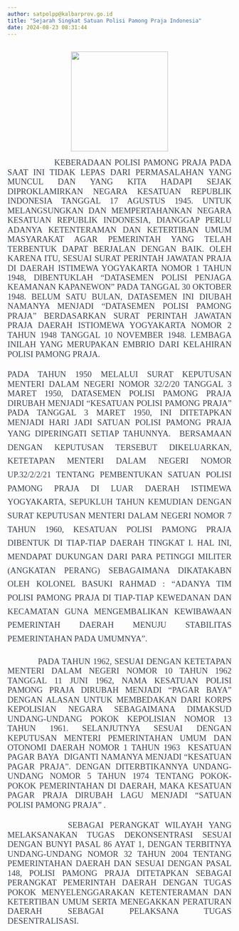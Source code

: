 ```yaml
---
author: satpolpp@kalbarprov.go.id
title: "Sejarah Singkat Satuan Polisi Pamong Praja Indonesia"
date: 2024-08-23 08:31:44
---
```

<h4 style="box-sizing: border-box; --tw-border-opacity: 1; --tw-shadow: 0 0 #0000; --tw-ring-offset-width: 0px; --tw-ring-offset-color: #fff; --tw-ring-color: rgba(59, 130, 246, 0.5); --tw-ring-offset-shadow: 0 0 #0000; --tw-ring-shadow: 0 0 #0000; margin: 1.77778em 0px 0.444444em; font-size: 18px; color: #111827; line-height: 1.55556; font-family: inter, sans-serif; text-align: center; border: 0px solid rgba(229,231,235,var(--tw-border-opacity));"><span style="box-sizing: border-box; --tw-border-opacity: 1; --tw-shadow: 0 0 #0000; --tw-ring-offset-width: 0px; --tw-ring-offset-color: #fff; --tw-ring-color: rgba(59, 130, 246, 0.5); --tw-ring-offset-shadow: 0 0 #0000; --tw-ring-shadow: 0 0 #0000; font-family: 'comic sans ms', sans-serif; border: 0px solid rgba(229,231,235,var(--tw-border-opacity));"><span style="box-sizing: border-box; --tw-border-opacity: 1; --tw-shadow: 0 0 #0000; --tw-ring-offset-width: 0px; --tw-ring-offset-color: #fff; --tw-ring-color: rgba(59, 130, 246, 0.5); --tw-ring-offset-shadow: 0 0 #0000; --tw-ring-shadow: 0 0 #0000; font-weight: bolder; border: 0px solid rgba(229,231,235,var(--tw-border-opacity));"><span lang="IN" style="box-sizing: border-box; --tw-border-opacity: 1; --tw-shadow: 0 0 #0000; --tw-ring-offset-width: 0px; --tw-ring-offset-color: #fff; --tw-ring-color: rgba(59, 130, 246, 0.5); --tw-ring-offset-shadow: 0 0 #0000; --tw-ring-shadow: 0 0 #0000; font-size: 20pt; line-height: 30.6667px; border: 0px solid rgba(229,231,235,var(--tw-border-opacity));"><img src="/images/tPUlEtCc6kbylvN3fNdy.png" width="218" height="224" alt="" /></span></span></span></h4>

<p><span style="box-sizing: border-box; --tw-border-opacity: 1; --tw-shadow: 0 0 #0000; --tw-ring-offset-width: 0px; --tw-ring-offset-color: #fff; --tw-ring-color: rgba(59, 130, 246, 0.5); --tw-ring-offset-shadow: 0 0 #0000; --tw-ring-shadow: 0 0 #0000; font-family: 'comic sans ms', sans-serif; border: 0px solid rgba(229,231,235,var(--tw-border-opacity));"><span style="box-sizing: border-box; --tw-border-opacity: 1; --tw-shadow: 0 0 #0000; --tw-ring-offset-width: 0px; --tw-ring-offset-color: #fff; --tw-ring-color: rgba(59, 130, 246, 0.5); --tw-ring-offset-shadow: 0 0 #0000; --tw-ring-shadow: 0 0 #0000; font-weight: bolder; border: 0px solid rgba(229,231,235,var(--tw-border-opacity));"><span lang="IN" style="box-sizing: border-box; --tw-border-opacity: 1; --tw-shadow: 0 0 #0000; --tw-ring-offset-width: 0px; --tw-ring-offset-color: #fff; --tw-ring-color: rgba(59, 130, 246, 0.5); --tw-ring-offset-shadow: 0 0 #0000; --tw-ring-shadow: 0 0 #0000; font-size: 20pt; line-height: 30.6667px; border: 0px solid rgba(229,231,235,var(--tw-border-opacity));"></span></span></span></p>

<p style="box-sizing: border-box; --tw-border-opacity: 1; --tw-shadow: 0 0 #0000; --tw-ring-offset-width: 0px; --tw-ring-offset-color: #fff; --tw-ring-color: rgba(59, 130, 246, 0.5); --tw-ring-offset-shadow: 0 0 #0000; --tw-ring-shadow: 0 0 #0000; margin: 0px 0px 1.33333em; color: #374151; font-family: inter, sans-serif; font-size: 18px; text-align: justify; border: 0px solid rgba(229,231,235,var(--tw-border-opacity));"><span style="box-sizing: border-box; --tw-border-opacity: 1; --tw-shadow: 0 0 #0000; --tw-ring-offset-width: 0px; --tw-ring-offset-color: #fff; --tw-ring-color: rgba(59, 130, 246, 0.5); --tw-ring-offset-shadow: 0 0 #0000; --tw-ring-shadow: 0 0 #0000; font-family: 'comic sans ms', sans-serif; border: 0px solid rgba(229,231,235,var(--tw-border-opacity));"><span style="box-sizing: border-box; --tw-border-opacity: 1; --tw-shadow: 0 0 #0000; --tw-ring-offset-width: 0px; --tw-ring-offset-color: #fff; --tw-ring-color: rgba(59, 130, 246, 0.5); --tw-ring-offset-shadow: 0 0 #0000; --tw-ring-shadow: 0 0 #0000; text-align: center; border: 0px solid rgba(229,231,235,var(--tw-border-opacity));"><span lang="IN" style="box-sizing: border-box; --tw-border-opacity: 1; --tw-shadow: 0 0 #0000; --tw-ring-offset-width: 0px; --tw-ring-offset-color: #fff; --tw-ring-color: rgba(59, 130, 246, 0.5); --tw-ring-offset-shadow: 0 0 #0000; --tw-ring-shadow: 0 0 #0000; font-size: 20pt; line-height: 30.6667px; border: 0px solid rgba(229,231,235,var(--tw-border-opacity));"><span lang="IN" style="box-sizing: border-box; --tw-border-opacity: 1; --tw-shadow: 0 0 #0000; --tw-ring-offset-width: 0px; --tw-ring-offset-color: #fff; --tw-ring-color: rgba(59, 130, 246, 0.5); --tw-ring-offset-shadow: 0 0 #0000; --tw-ring-shadow: 0 0 #0000; font-size: 14pt; line-height: 21.4667px; font-family: Tahoma, 'sans-serif'; border: 0px solid rgba(229,231,235,var(--tw-border-opacity));">&nbsp; &nbsp; &nbsp; &nbsp; &nbsp; &nbsp; &nbsp; &nbsp;KEBERADAAN POLISI PAMONG PRAJA PADA SAAT INI TIDAK LEPAS DARI PERMASALAHAN YANG MUNCUL DAN YANG KITA HADAPI SEJAK DIPROKLAMIRKAN NEGARA KESATUAN REPUBLIK INDONESIA TANGGAL 17 AGUSTUS 1945. UNTUK MELANGSUNGKAN DAN MEMPERTAHANKAN NEGARA KESATUAN REPUBLIK INDONESIA, DIANGGAP PERLU ADANYA KETENTERAMAN DAN KETERTIBAN UMUM MASYARAKAT AGAR PEMERINTAH YANG TELAH TERBENTUK DAPAT BERJALAN DENGAN BAIK. OLEH KARENA ITU, SESUAI SURAT PERINTAH JAWATAN PRAJA DI DAERAH ISTIMEWA YOGYAKARTA NOMOR 1 TAHUN 1948, DIBENTUKLAH &ldquo;DATASEMEN POLISI PENJAGA KEAMANAN KAPANEWON&rdquo; PADA TANGGAL 30 OKTOBER 1948. BELUM SATU BULAN, DATASEMEN INI DIUBAH NAMANYA MENJADI &ldquo;DATASEMEN POLISI PAMONG PRAJA&rdquo; BERDASARKAN SURAT PERINTAH JAWATAN PRAJA DAERAH ISTIOMEWA YOGYAKARTA NOMOR 2 TAHUN 1948 TANGGAL 10 NOVEMBER 1948. LEMBAGA INILAH YANG MERUPAKAN EMBRIO DARI KELAHIRAN POLISI PAMONG PRAJA. </span></span></span></span></p>

<p style="box-sizing: border-box; --tw-border-opacity: 1; --tw-shadow: 0 0 #0000; --tw-ring-offset-width: 0px; --tw-ring-offset-color: #fff; --tw-ring-color: rgba(59, 130, 246, 0.5); --tw-ring-offset-shadow: 0 0 #0000; --tw-ring-shadow: 0 0 #0000; margin: 0px 0px 1.33333em; color: #374151; font-family: inter, sans-serif; font-size: 18px; text-align: justify; border: 0px solid rgba(229,231,235,var(--tw-border-opacity));"><span style="box-sizing: border-box; --tw-border-opacity: 1; --tw-shadow: 0 0 #0000; --tw-ring-offset-width: 0px; --tw-ring-offset-color: #fff; --tw-ring-color: rgba(59, 130, 246, 0.5); --tw-ring-offset-shadow: 0 0 #0000; --tw-ring-shadow: 0 0 #0000; font-family: 'comic sans ms', sans-serif; border: 0px solid rgba(229,231,235,var(--tw-border-opacity));"><span style="box-sizing: border-box; --tw-border-opacity: 1; --tw-shadow: 0 0 #0000; --tw-ring-offset-width: 0px; --tw-ring-offset-color: #fff; --tw-ring-color: rgba(59, 130, 246, 0.5); --tw-ring-offset-shadow: 0 0 #0000; --tw-ring-shadow: 0 0 #0000; text-align: center; border: 0px solid rgba(229,231,235,var(--tw-border-opacity));"><span lang="IN" style="box-sizing: border-box; --tw-border-opacity: 1; --tw-shadow: 0 0 #0000; --tw-ring-offset-width: 0px; --tw-ring-offset-color: #fff; --tw-ring-color: rgba(59, 130, 246, 0.5); --tw-ring-offset-shadow: 0 0 #0000; --tw-ring-shadow: 0 0 #0000; font-size: 20pt; line-height: 30.6667px; border: 0px solid rgba(229,231,235,var(--tw-border-opacity));"><span lang="IN" style="box-sizing: border-box; --tw-border-opacity: 1; --tw-shadow: 0 0 #0000; --tw-ring-offset-width: 0px; --tw-ring-offset-color: #fff; --tw-ring-color: rgba(59, 130, 246, 0.5); --tw-ring-offset-shadow: 0 0 #0000; --tw-ring-shadow: 0 0 #0000; font-size: 14pt; line-height: 21.4667px; font-family: Tahoma, 'sans-serif'; border: 0px solid rgba(229,231,235,var(--tw-border-opacity));">PADA TAHUN 1950 MELALUI SURAT KEPUTUSAN MENTERI DALAM NEGERI NOMOR 32/2/20 TANGGAL 3 MARET 1950, DATASEMEN POLISI PAMONG PRAJA DIRUBAH MENJADI &ldquo;KESATUAN POLISI PAMONG PRAJA&rdquo; PADA TANGGAL 3 MARET 1950, INI DITETAPKAN MENJADI HARI JADI SATUAN POLISI PAMONG PRAJA YANG DIPERINGATI SETIAP TAHUNNYA.&nbsp; </span><span style="box-sizing: border-box; --tw-border-opacity: 1; --tw-shadow: 0 0 #0000; --tw-ring-offset-width: 0px; --tw-ring-offset-color: #fff; --tw-ring-color: rgba(59, 130, 246, 0.5); --tw-ring-offset-shadow: 0 0 #0000; --tw-ring-shadow: 0 0 #0000; font-family: Tahoma, 'sans-serif'; font-size: 14pt; text-align: justify; border: 0px solid rgba(229,231,235,var(--tw-border-opacity));">BERSAMAAN DENGAN KEPUTUSAN TERSEBUT DIKELUARKAN, KETETAPAN MENTERI DALAM NEGERI NOMOR UP.32/2/2/21 TENTANG PEMBENTUKAN SATUAN POLISI PAMONG PRAJA DI LUAR DAERAH ISTIMEWA YOGYAKARTA, SEPUKLUH TAHUN KEMUDIAN DENGAN SURAT KEPUTUSAN MENTERI DALAM NEGERI NOMOR 7 TAHUN 1960, KESATUAN POLISI PAMONG PRAJA DIBENTUK DI TIAP-TIAP DAERAH TINGKAT I. HAL INI, MENDAPAT DUKUNGAN DARI PARA PETINGGI MILITER (ANGKATAN PERANG) SEBAGAIMANA DIKATAKABN OLEH KOLONEL BASUKI RAHMAD : &ldquo;</span><span style="box-sizing: border-box; --tw-border-opacity: 1; --tw-shadow: 0 0 #0000; --tw-ring-offset-width: 0px; --tw-ring-offset-color: #fff; --tw-ring-color: rgba(59, 130, 246, 0.5); --tw-ring-offset-shadow: 0 0 #0000; --tw-ring-shadow: 0 0 #0000; font-family: Tahoma, 'sans-serif'; font-size: 14pt; text-align: justify; border: 0px solid rgba(229,231,235,var(--tw-border-opacity));">ADANYA TIM POLISI PAMONG PRAJA DI TIAP-TIAP KEWEDANAN DAN KECAMATAN GUNA MENGEMBALIKAN KEWIBAWAAN PEMERINTAH DAERAH MENUJU STABILITAS PEMERINTAHAN PADA UMUMNYA</span><span style="box-sizing: border-box; --tw-border-opacity: 1; --tw-shadow: 0 0 #0000; --tw-ring-offset-width: 0px; --tw-ring-offset-color: #fff; --tw-ring-color: rgba(59, 130, 246, 0.5); --tw-ring-offset-shadow: 0 0 #0000; --tw-ring-shadow: 0 0 #0000; font-family: Tahoma, 'sans-serif'; font-size: 14pt; text-align: justify; border: 0px solid rgba(229,231,235,var(--tw-border-opacity));">&rdquo;.</span></span></span></span></p>

<p class="MsoNormal" style="box-sizing: border-box; --tw-border-opacity: 1; --tw-shadow: 0 0 #0000; --tw-ring-offset-width: 0px; --tw-ring-offset-color: #fff; --tw-ring-color: rgba(59, 130, 246, 0.5); --tw-ring-offset-shadow: 0 0 #0000; --tw-ring-shadow: 0 0 #0000; margin: 1.33333em 0px; color: #374151; font-family: inter, sans-serif; font-size: 18px; line-height: 27px; text-align: justify; border: 0px solid rgba(229,231,235,var(--tw-border-opacity));"><span lang="IN" style="box-sizing: border-box; --tw-border-opacity: 1; --tw-shadow: 0 0 #0000; --tw-ring-offset-width: 0px; --tw-ring-offset-color: #fff; --tw-ring-color: rgba(59, 130, 246, 0.5); --tw-ring-offset-shadow: 0 0 #0000; --tw-ring-shadow: 0 0 #0000; font-size: 14pt; line-height: 28px; font-family: Tahoma, 'sans-serif'; border: 0px solid rgba(229,231,235,var(--tw-border-opacity));"><o:p style="box-sizing: border-box; --tw-border-opacity: 1; --tw-shadow: 0 0 #0000; --tw-ring-offset-width: 0px; --tw-ring-offset-color: #fff; --tw-ring-color: rgba(59, 130, 246, 0.5); --tw-ring-offset-shadow: 0 0 #0000; --tw-ring-shadow: 0 0 #0000; border: 0px solid rgba(229,231,235,var(--tw-border-opacity));"></o:p></span></p>

<p style="box-sizing: border-box; --tw-border-opacity: 1; --tw-shadow: 0 0 #0000; --tw-ring-offset-width: 0px; --tw-ring-offset-color: #fff; --tw-ring-color: rgba(59, 130, 246, 0.5); --tw-ring-offset-shadow: 0 0 #0000; --tw-ring-shadow: 0 0 #0000; margin: 1.33333em 0px; color: #374151; font-family: inter, sans-serif; font-size: 18px; text-align: justify; border: 0px solid rgba(229,231,235,var(--tw-border-opacity));"><span style="box-sizing: border-box; --tw-border-opacity: 1; --tw-shadow: 0 0 #0000; --tw-ring-offset-width: 0px; --tw-ring-offset-color: #fff; --tw-ring-color: rgba(59, 130, 246, 0.5); --tw-ring-offset-shadow: 0 0 #0000; --tw-ring-shadow: 0 0 #0000; font-family: 'comic sans ms', sans-serif; border: 0px solid rgba(229,231,235,var(--tw-border-opacity));"><span style="box-sizing: border-box; --tw-border-opacity: 1; --tw-shadow: 0 0 #0000; --tw-ring-offset-width: 0px; --tw-ring-offset-color: #fff; --tw-ring-color: rgba(59, 130, 246, 0.5); --tw-ring-offset-shadow: 0 0 #0000; --tw-ring-shadow: 0 0 #0000; text-align: center; border: 0px solid rgba(229,231,235,var(--tw-border-opacity));"><span lang="IN" style="box-sizing: border-box; --tw-border-opacity: 1; --tw-shadow: 0 0 #0000; --tw-ring-offset-width: 0px; --tw-ring-offset-color: #fff; --tw-ring-color: rgba(59, 130, 246, 0.5); --tw-ring-offset-shadow: 0 0 #0000; --tw-ring-shadow: 0 0 #0000; font-size: 20pt; line-height: 30.6667px; border: 0px solid rgba(229,231,235,var(--tw-border-opacity));"><span lang="IN" style="box-sizing: border-box; --tw-border-opacity: 1; --tw-shadow: 0 0 #0000; --tw-ring-offset-width: 0px; --tw-ring-offset-color: #fff; --tw-ring-color: rgba(59, 130, 246, 0.5); --tw-ring-offset-shadow: 0 0 #0000; --tw-ring-shadow: 0 0 #0000; font-size: 14pt; line-height: 21.4667px; font-family: Tahoma, 'sans-serif'; border: 0px solid rgba(229,231,235,var(--tw-border-opacity));">&nbsp; &nbsp; &nbsp; &nbsp; &nbsp; &nbsp;PADA TAHUN 1962, SESUAI DENGAN KETETAPAN MENTERI DALAM NEGERI NOMOR 10 TAHUN 1962 TANGGAL 11 JUNI 1962, NAMA KESATUAN POLISI PAMONG PRAJA DIRUBAH MENJADI &ldquo;PAGAR BAYA&rdquo; DENGAN ALASAN UNTUK MEMBEDAKAN DARI KORPS KEPOLISIAN NEGARA SEBAGAIMANA DIMAKSUD UNDANG-UNDANG POKOK KEPOLISIAN NOMOR 13 TAHUN 1961. SELANJUTNYA SESUAI DENGAN KEPUTUSAN MENTERI PEMERINTAHAN UMUM DAN OTONOMI DAERAH NOMOR 1 TAHUN 1963&nbsp; KESATUAN PAGAR BAYA&nbsp; DIGANTI NAMANYA MENJADI &ldquo;KESATUAN PAGAR PRAJA&rdquo;. DENGAN DITERBTIKANNYA UNDANG-UNDANG NOMOR 5 TAHUN 1974 TENTANG POKOK-POKOK PEMERINTAHAN DI DAERAH, MAKA KESATUAN PAGAR PRAJA DIRUBAH LAGU MENJADI &ldquo;SATUAN POLISI PAMONG PRAJA&rdquo; .</span></span></span></span></p>

<p style="box-sizing: border-box; --tw-border-opacity: 1; --tw-shadow: 0 0 #0000; --tw-ring-offset-width: 0px; --tw-ring-offset-color: #fff; --tw-ring-color: rgba(59, 130, 246, 0.5); --tw-ring-offset-shadow: 0 0 #0000; --tw-ring-shadow: 0 0 #0000; margin: 1.33333em 0px; color: #374151; font-family: inter, sans-serif; font-size: 18px; text-align: justify; border: 0px solid rgba(229,231,235,var(--tw-border-opacity));"><span style="box-sizing: border-box; --tw-border-opacity: 1; --tw-shadow: 0 0 #0000; --tw-ring-offset-width: 0px; --tw-ring-offset-color: #fff; --tw-ring-color: rgba(59, 130, 246, 0.5); --tw-ring-offset-shadow: 0 0 #0000; --tw-ring-shadow: 0 0 #0000; font-family: 'comic sans ms', sans-serif; border: 0px solid rgba(229,231,235,var(--tw-border-opacity));"><span style="box-sizing: border-box; --tw-border-opacity: 1; --tw-shadow: 0 0 #0000; --tw-ring-offset-width: 0px; --tw-ring-offset-color: #fff; --tw-ring-color: rgba(59, 130, 246, 0.5); --tw-ring-offset-shadow: 0 0 #0000; --tw-ring-shadow: 0 0 #0000; text-align: center; border: 0px solid rgba(229,231,235,var(--tw-border-opacity));"><span lang="IN" style="box-sizing: border-box; --tw-border-opacity: 1; --tw-shadow: 0 0 #0000; --tw-ring-offset-width: 0px; --tw-ring-offset-color: #fff; --tw-ring-color: rgba(59, 130, 246, 0.5); --tw-ring-offset-shadow: 0 0 #0000; --tw-ring-shadow: 0 0 #0000; font-size: 20pt; line-height: 30.6667px; border: 0px solid rgba(229,231,235,var(--tw-border-opacity));"><span lang="IN" style="box-sizing: border-box; --tw-border-opacity: 1; --tw-shadow: 0 0 #0000; --tw-ring-offset-width: 0px; --tw-ring-offset-color: #fff; --tw-ring-color: rgba(59, 130, 246, 0.5); --tw-ring-offset-shadow: 0 0 #0000; --tw-ring-shadow: 0 0 #0000; font-size: 14pt; line-height: 21.4667px; font-family: Tahoma, 'sans-serif'; border: 0px solid rgba(229,231,235,var(--tw-border-opacity));">&nbsp; &nbsp; &nbsp; &nbsp; &nbsp; SEBAGAI PERANGKAT WILAYAH YANG MELAKSANAKAN TUGAS DEKONSENTRASI SESUAI DENGAN BUNYI PASAL 86 AYAT 1, DENGAN TERBITNYA UNDANG-UNDANG NOMOR 32 TAHUN 2004 TENTANG PEMERINTAHAN DAERAH DAN SESUAI DENGAN PASAL 148, POLISI PAMONG PRAJA DITETAPKAN SEBAGAI PERANGKAT PEMERINTAH DAERAH DENGAN TUGAS POKOK MENYELENGGARAKAN KETENTERAMAN DAN KETERTIBAN UMUM SERTA MENEGAKKAN PERATURAN DAERAH SEBAGAI PELAKSANA TUGAS DESENTRALISASI.</span></span></span></span></p>
